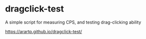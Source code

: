 # dragclick-test
A simple script for measuring CPS, and testing drag-clicking ability
    
https://arartp.github.io/dragclick-test/
